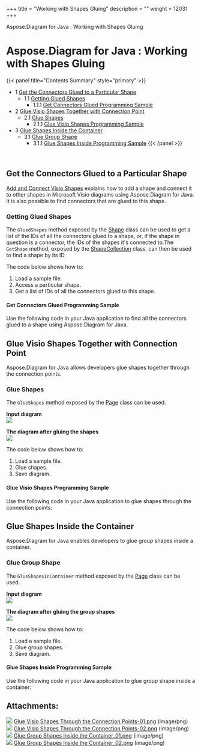 +++
title = "Working with Shapes Gluing" 
description = "" 
weight = 12031 
+++

Aspose.Diagram for Java : Working with Shapes Gluing  

# Aspose.Diagram for Java : Working with Shapes Gluing


{{< panel title="Contents Summary" style="primary" >}}
*   1 [Get the Connectors Glued to a Particular Shape](#WorkingwithShapesGluing-GettheConnectorsGluedtoaParticularShape)
    *   1.1 [Getting Glued Shapes](#WorkingwithShapesGluing-GettingGluedShapes)
        *   1.1.1 [Get Connectors Glued Programming Sample](#WorkingwithShapesGluing-GetConnectorsGluedProgrammingSample)
*   2 [Glue Visio Shapes Together with Connection Point](#WorkingwithShapesGluing-GlueVisioShapesTogetherwithConnectionPoint)
    *   2.1 [Glue Shapes](#WorkingwithShapesGluing-GlueShapes)
        *   2.1.1 [Glue Visio Shapes Programming Sample](#WorkingwithShapesGluing-GlueVisioShapesProgrammingSample)
*   3 [Glue Shapes Inside the Container](#WorkingwithShapesGluing-GlueShapesInsidetheContainer)
    *   3.1 [Glue Group Shape](#WorkingwithShapesGluing-GlueGroupShape)
        *   3.1.1 [Glue Shapes Inside Programming Sample](#WorkingwithShapesGluing-GlueShapesInsideProgrammingSample)
{{< /panel >}}
 

 

## Get the Connectors Glued to a Particular Shape

[Add and Connect Visio Shapes](https://docs2.aspose.com/diagram/java/developerguide/technicalarticles/add+and+connect+visio+shapes) explains how to add a shape and connect it to other shapes in Microsoft Visio diagrams using Aspose.Diagram for Java. It is also possible to find connectors that are glued to this shape.

### Getting Glued Shapes

The `GluedShapes` method exposed by the [Shape](http://www.aspose.com/api/java/diagram/com.aspose.diagram/classes/shape) class can be used to get a list of the IDs of all the connectors glued to a shape, or, if the shape in question is a connector, the IDs of the shapes it's connected to.The `GetShape` method, exposed by the [ShapeCollection](http://www.aspose.com/api/java/diagram/com.aspose.diagram/classes/shapecollection) class, can then be used to find a shape by its ID.

The code below shows how to:

1.  Load a sample file.
2.  Access a particular shape.
3.  Get a list of IDs of all the connectors glued to this shape.

#### Get Connectors Glued Programming Sample

Use the following code in your Java application to find all the connectors glued to a shape using Aspose.Diagram for Java.

## Glue Visio Shapes Together with Connection Point

Aspose.Diagram for Java allows developers glue shapes together through the connection points.

### Glue Shapes

The `GlueShapes` method exposed by the [Page](http://www.aspose.com/api/java/diagram/com.aspose.diagram/classes/page) class can be used.

**Input diagram**  
![](http://i.imgur.com/Z69f4hg.png)

**The diagram after gluing the shapes**  
![](http://i.imgur.com/5TJpDwc.png)

The code below shows how to:

1.  Load a sample file.
2.  Glue shapes.
3.  Save diagram.

#### Glue Visio Shapes Programming Sample

Use the following code in your Java application to glue shapes through the connection points:

## Glue Shapes Inside the Container

Aspose.Diagram for Java enables developers to glue group shapes inside a container.

### Glue Group Shape

The `GlueShapesInContainer` method exposed by the [Page](http://www.aspose.com/api/java/diagram/com.aspose.diagram/classes/page) class can be used.

**Input diagram**  
![](http://i.imgur.com/HRRzIEh.png)

**The diagram after gluing the group shapes**  
![](http://i.imgur.com/YxCiOgU.png)

The code below shows how to:

1.  Load a sample file.
2.  Glue group shapes.
3.  Save diagram.

#### Glue Shapes Inside Programming Sample

Use the following code in your Java application to glue group shape inside a container:

## Attachments:

![](https://docs2.aspose.com/diagram/java/images/icons/bullet_blue.gif) [Glue Visio Shapes Through the Connection Points-01.png](https://docs2.aspose.com/diagram/java/attachments/18612700/18808963.png) (image/png)  
![](https://docs2.aspose.com/diagram/java/images/icons/bullet_blue.gif) [Glue Visio Shapes Through the Connection Points-02.png](https://docs2.aspose.com/diagram/java/attachments/18612700/18808962.png) (image/png)  
![](https://docs2.aspose.com/diagram/java/images/icons/bullet_blue.gif) [Glue Group Shapes Inside the Container\_01.png](https://docs2.aspose.com/diagram/java/attachments/18612700/18808961.png) (image/png)  
![](https://docs2.aspose.com/diagram/java/images/icons/bullet_blue.gif) [Glue Group Shapes Inside the Container\_02.png](https://docs2.aspose.com/diagram/java/attachments/18612700/18808960.png) (image/png)  

